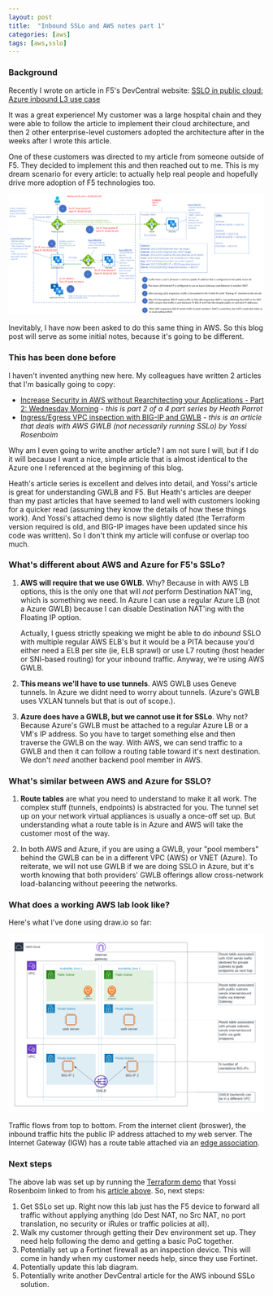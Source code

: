 ```yaml
---
layout: post
title:  "Inbound SSLo and AWS notes part 1"
categories: [aws]
tags: [aws,sslo]
---
```


### Background
Recently I wrote on article in F5's DevCentral website: [SSLO in public cloud: Azure inbound L3 use case](https://community.f5.com/t5/technical-articles/sslo-in-public-cloud-azure-inbound-l3-use-case/ta-p/318351)

It was a great experience! My customer was a large hospital chain and they were able to follow the article to implement their cloud architecture, and then 2 other enterprise-level customers adopted the architecture after in the weeks after I wrote this article. 

One of these customers was directed to my article from someone outside of F5. They decided to implement this and then reached out to me. This is my dream scenario for every article: to actually help real people and hopefully drive more adoption of F5 technologies too. 

![Azure SSLo inbound](/assets/azure-sslo-inbound-1.gif)

Inevitably, I have now been asked to do this same thing in AWS. So this blog post will serve as some initial notes, because it's going to be different.

### This has been done before
I haven't invented anything new here. My colleagues have written 2 articles that I'm basically going to copy:
* [Increase Security in AWS without Rearchitecting your Applications - Part 2: Wednesday Morning](https://community.f5.com/t5/technical-articles/increase-security-in-aws-without-rearchitecting-your/ta-p/307459) - *this is part 2 of a 4 part series by Heath Parrot*
* [Ingress/Egress VPC inspection with BIG-IP and GWLB](https://community.f5.com/t5/technical-articles/ingress-egress-vpc-inspection-with-big-ip-and-gwlb/ta-p/290792) - *this is an article that deals with AWS GWLB (not necessarily running SSLo) by Yossi Rosenboim*

Why am I even going to write another article? I am not sure I will, but if I do it will because I want a nice, simple article that is almost identical to the Azure one I referenced at the beginning of this blog. 

Heath's article series is excellent and delves into detail, and Yossi's article is great for understanding GWLB and F5. But Heath's articles are deeper than my past articles that have seemed to land well with customers looking for a quicker read (assuming they know the details of how these things work). And Yossi's attached demo is now slightly dated (the Terraform version required is old, and BIG-IP images have been updated since his code was written). So I don't think my article will confuse or overlap too much.

### What's different about AWS and Azure for F5's SSLo?
1. **AWS will require that we use GWLB**. Why? Because in with AWS LB options, this is the only one that will *not* perform Destination NAT'ing, which is something we need. In Azure I can use a regular Azure LB (not a Azure GWLB) because I can disable Destination NAT'ing with the Floating IP option. 

    Actually, I guess strictly speaking we might be able to do *inbound* SSLO with multiple regular AWS ELB's but it would be a PITA because you'd either need a ELB per site (ie, ELB sprawl) or use L7 routing (host header or SNI-based routing) for your inbound traffic. Anyway, we're using AWS GWLB.

2. **This means we'll have to use tunnels**. AWS GWLB uses Geneve tunnels. In Azure we didnt need to worry about tunnels. (Azure's GWLB uses VXLAN tunnels but that is out of scope.). 

3. **Azure does have a GWLB, but we cannot use it for SSLo**. Why not? Because Azure's GWLB must be attached to a regular Azure LB or a VM's IP address. So you have to target something else and then traverse the GWLB on the way. With AWS, we can send traffic to a GWLB and then it can follow a routing table toward it's next destination. We don't *need* another backend pool member in AWS.

### What's similar between AWS and Azure for SSLO?

1. **Route tables** are what you need to understand to make it all work. The complex stuff (tunnels, endpoints) is abstracted for you. The tunnel set up on your network virtual appliances is usually a once-off set up. But understanding what a route table is in Azure and AWS will take the customer most of the way.

2. In both AWS and Azure, if you are using a GWLB, your "pool members" behind the GWLB can be in a different VPC (AWS) or VNET (Azure). To reiterate, we will not use GWLB if we are doing SSLO in Azure, but it's worth knowing that both providers' GWLB offerings allow cross-network load-balancing without peeering the networks.

### What does a working AWS lab look like? 
Here's what I've done using draw.io so far:

![AWS SSLo inbound](/assets/AWS-SSLo-inbound-1.png)

Traffic flows from top to bottom. From the internet client (broswer), the inbound traffic hits the public IP address attached to my web server. The Internet Gateway (IGW) has a route table attached via an [edge association](https://docs.aws.amazon.com/vpc/latest/userguide/internet-gateway-subnet.html).

### Next steps
The above lab was set up by running the [Terraform demo](https://github.com/f5devcentral/f5-digital-customer-engagement-center/tree/main/solutions/security/ingress-egress-fw) that Yossi Rosenboim linked to from his [article above](https://community.f5.com/t5/technical-articles/ingress-egress-vpc-inspection-with-big-ip-and-gwlb/ta-p/290792). So, next steps:

1. Get SSLo set up. Right now this lab just has the F5 device to forward all traffic without applying anything (do Dest NAT, no Src NAT, no port translation, no security or iRules or traffic policies at all). 
2. Walk my customer through getting their Dev environment set up. They need help following the demo and getting a basic PoC together.
3. Potentially set up a Fortinet firewall as an inspection device. This will come in handy when my customer needs help, since they use Fortinet.
4. Potentially update this lab diagram.
5. Potentially write another DevCentral article for the AWS inbound SSLo solution.

